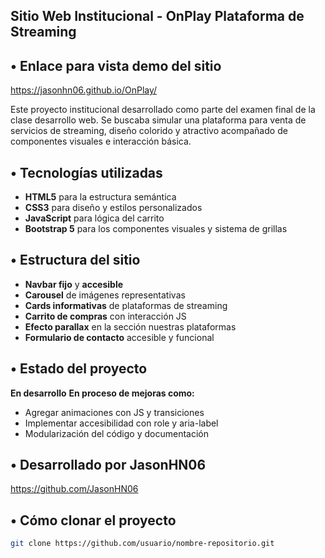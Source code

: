 ## Sitio Web Institucional - OnPlay Plataforma de Streaming

## • Enlace para vista demo del sitio
https://jasonhn06.github.io/OnPlay/

Este proyecto institucional desarrollado como parte del examen final de la clase desarrollo web. Se buscaba simular una plataforma para venta de servicios de streaming, 
diseño colorido y atractivo acompañado de componentes visuales e interacción básica.

## • Tecnologías utilizadas
- **HTML5** para la estructura semántica
- **CSS3** para diseño y estilos personalizados
- **JavaScript** para lógica del carrito
- **Bootstrap 5** para los componentes visuales y sistema de grillas

## • Estructura del sitio
- **Navbar fijo** y **accesible**
- **Carousel** de imágenes representativas
- **Cards informativas** de plataformas de streaming
- **Carrito de compras** con interacción JS
- **Efecto parallax** en la sección nuestras plataformas
- **Formulario de contacto** accesible y funcional

## • Estado del proyecto
**En desarrollo**
**En proceso de mejoras como:**
- Agregar animaciones con JS y transiciones
- Implementar accesibilidad con role y aria-label
- Modularización del código y documentación

## • Desarrollado por **JasonHN06**
https://github.com/JasonHN06

## • Cómo clonar el proyecto

```bash
git clone https://github.com/usuario/nombre-repositorio.git

